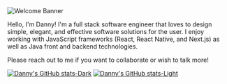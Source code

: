 <img src="https://github.com/danmcgrath10/danmcgrath10/assets/127457855/4a38c762-d1c5-4ade-b1f9-c3f8f7d20ee3" alt="Welcome Banner" />

Hello, I'm Danny! I'm a full stack software engineer that loves to design simple, elegant, and effective software solutions for the user. 
I enjoy working with JavaScript frameworks (React, React Native, and Next.js) as well as Java front and backend technologies. 

Please reach out to me if you want to collaborate or wish to talk more!

[![Danny's GitHub stats-Dark](https://github-readme-stats.vercel.app/api?username=danmcgrath10&show_icons=true&theme=dark#gh-dark-mode-only)](https://github.com/danmcgrath10/github-readme-stats#gh-dark-mode-only)
[![Danny's GitHub stats-Light](https://github-readme-stats.vercel.app/api?username=danmcgrath10&show_icons=true&theme=default#gh-light-mode-only)](https://github.com/danmcgrath10/github-readme-stats#gh-light-mode-only)

<!--
**danmcgrath10/danmcgrath10** is a ✨ _special_ ✨ repository because its `README.md` (this file) appears on your GitHub profile.

Here are some ideas to get you started:

- 🔭 I’m currently working on ...
- 🌱 I’m currently learning ...
- 👯 I’m looking to collaborate on ...
- 🤔 I’m looking for help with ...
- 💬 Ask me about ...
- 📫 How to reach me: ...
- 😄 Pronouns: ...
- ⚡ Fun fact: ...
-->
